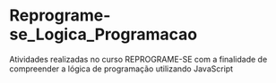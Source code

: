 # Reprograme-se_Logica_Programacao
Atividades realizadas no curso REPROGRAME-SE com a finalidade de compreender a lógica de programação utilizando JavaScript 
